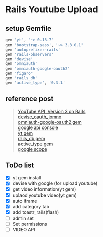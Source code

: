 # Rails Youtube Upload

## setup Gemfile
```ruby
gem 'yt', '~> 0.13.7'
gem 'bootstrap-sass', '~> 3.3.0.1'
gem 'autoprefixer-rails'
gem 'rails-observers'
gem 'devise'
gem 'omniauth'
gem "omniauth-google-oauth2"  
gem "figaro"
gem 'rails_db'
gem 'active_type', '0.3.1'
```
## reference post
>[YouTube API, Version 3 on Rails](https://www.sitepoint.com/youtube-api-version-3-rails/)<br>
>[devise_oauth_jomno](https://github.com/jomno/devise_facebook_kakao)<br>
>[omniauth-google-oauth2 gem](https://github.com/zquestz/omniauth-google-oauth2)<br>
>[google api console](https://console.developers.google.com/)<br>
>[yt gem](https://github.com/Fullscreen/yt)<br>
>[rails_db gem](https://github.com/igorkasyanchuk/rails_db)<br>
>[active_type gem](https://github.com/makandra/active_type)<br>
>[google scope](https://developers.google.com/identity/protocols/googlescopes)

## ToDo list
- [x] yt gem install
- [x] devise with google (for upload youtube)
- [x] get video information(yt gem)
- [x] uplaod youtube video(yt gem)
- [x] auto iframe
- [x] add category tab
- [x] add toastr_rails(flash)
- [ ] admin set
- [ ] Set permissions
- [ ] VIDEO API
